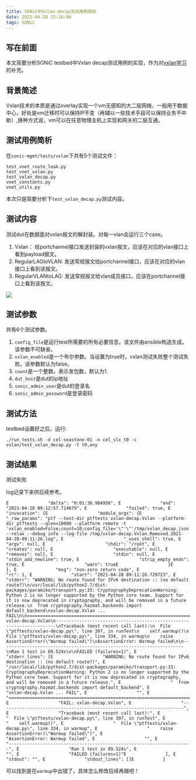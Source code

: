 ```yaml
---
title: SONiC中Vxlan-decap测试用例简析
date: 2021-04-28 15:16:06
tags: SONiC
---
```


## 写在前面
本文简要分析SONiC testbed中Vxlan decap测试用例的实现，作为对[vxlan学习](https://rancho333.github.io/2021/02/03/vxlan%E5%AD%A6%E4%B9%A0/)的补充。
<!--more-->

## 背景简述
Vxlan技术的本质是通过overlay实现一个vm无感知的大二层网络，一般用于数据中心，好处是vm迁移时可以保持IP不变（再辅以一些技术手段可以保持业务不中断）,换种方式说，vm可以在任意物理主机上实现和网关的二层互通。

## 测试用例简析
在`sonic-mgmt/tests/vxlan`下共有5个测试文件：
```
test_vnet_route_leak.py
test_vnet_vxlan.py
test_vxlan_decap.py
vnet_constants.py
vnet_utils.py
```
本次只是简要分析下`test_vxlan_decap.py`测试内容。

## 测试内容
测试dut在数据面对vxlan报文的解封装。对每一vlan会运行三个case。
1. Vxlan： 给portchannel接口发送封装的vxlan报文，应该在对应的vlan接口上看到payload报文。
2. RegularLAGtoVLAN: 发送常规报文给portchannel接口，应该在对应的vlan接口上看到该报文。
3. RegularVLANtoLAG: 发送常规报文给vlan成员接口，应该在portchannel接口上看到该报文。

![](https://rancho333.github.io/pictures/vxlan_tests.png)

## 测试参数
共有6个测试参数。
1. `config_file`是运行test所需要的所有必要信息。该文件由ansible构造生成。该参数不可缺省。
2. `vxlan_enabled`是一个布尔参数。当设置为true时，vxlan测试失败整个测试失败。该参数默认为false。
3. `count`是一个整数。表示发包数，默认为1.
4. `dut_host`是dut的ip地址
5. `sonic_admin_user`是dut的登录名
6. `sonic_admin_password`是登录密码

## 测试方法
testbed设置好之后，运行:
```
./run_tests.sh -d cel-seastone-01 -n cel_slx_t0 -c vxlan/test_vxlan_decap.py -t t0,any
```

## 测试结果

测试失败

log记录下来供后续参考。
```
E               "delta": "0:01:30.984956", E               "end": "2021-04-28 09:12:57.714679", E               "failed": true, E               "invocation": {E                   "module_args": {E                       "_raw_params": "ptf --test-dir ptftests vxlan-decap.Vxlan --platform-dir ptftests --qlen=10000 --platform remote -t 'vxlan_enabled=False;count=10;config_file='\"'\"'/tmp/vxlan_decap.json'\"'\"';sonic_admin_user=u'\"'\"'admin'\"'\"';sonic_admin_password=u'\"'\"'password'\"'\"';dut_hostname=u'\"'\"'10.251.0.100'\"'\"';sonic_admin_alt_password=u'\"'\"'YourPaSsWoRd'\"'\"'' --relax --debug info --log-file /tmp/vxlan-decap.Vxlan.Removed.2021-04-28-09:11:26.log", E                       "_uses_shell": true, E                       "argv": null, E                       "chdir": "/root", E                       "creates": null, E                       "executable": null, E                       "removes": null, E                       "stdin": null, E                       "stdin_add_newline": true, E                       "strip_empty_ends": true, E                       "warn": trueE                   }E               }, E               "msg": "non-zero return code", E               "rc": 1, E               "start": "2021-04-28 09:11:26.729723", E               "stderr": "WARNING: No route found for IPv6 destination :: (no default route?)\n/usr/local/lib/python2.7/dist-packages/paramiko/transport.py:33: CryptographyDeprecationWarning: Python 2 is no longer supported by the Python core team. Support for it is now deprecated in cryptography, and will be removed in a future release.\n  from cryptography.hazmat.backends import default_backend\nvxlan-decap.Vxlan ... FAIL\n\n======================================================================\nFAIL: vxlan-decap.Vxlan\n----------------------------------------------------------------------\nTraceback (most recent call last):\n  File \"ptftests/vxlan-decap.py\", line 397, in runTest\n    self.warmup()\n  File \"ptftests/vxlan-decap.py\", line 334, in warmup\n    raise AssertionError(\"Warmup failed\")\nAssertionError: Warmup failed\n\n----------------------------------------------------------------------\nRan 1 test in 89.524s\n\nFAILED (failures=1)", E               "stderr_lines": [E                   "WARNING: No route found for IPv6 destination :: (no default route?)", E                   "/usr/local/lib/python2.7/dist-packages/paramiko/transport.py:33: CryptographyDeprecationWarning: Python 2 is no longer supported by the Python core team. Support for it is now deprecated in cryptography, and will be removed in a future release.", E                   "  from cryptography.hazmat.backends import default_backend", E                   "vxlan-decap.Vxlan ... FAIL", E                   "", E                   "======================================================================", E                   "FAIL: vxlan-decap.Vxlan", E                   "----------------------------------------------------------------------", E                   "Traceback (most recent call last):", E                   "  File \"ptftests/vxlan-decap.py\", line 397, in runTest", E                   "    self.warmup()", E                   "  File \"ptftests/vxlan-decap.py\", line 334, in warmup", E                   "    raise AssertionError(\"Warmup failed\")", E                   "AssertionError: Warmup failed", E                   "", E                   "----------------------------------------------------------------------", E                   "Ran 1 test in 89.524s", E                   "", E                   "FAILED (failures=1)"E               ], E               "stdout": "", E               "stdout_lines": []E           }
```

可以找到是在`warmup`中出错了，具体怎么修改后续再跟吧！
